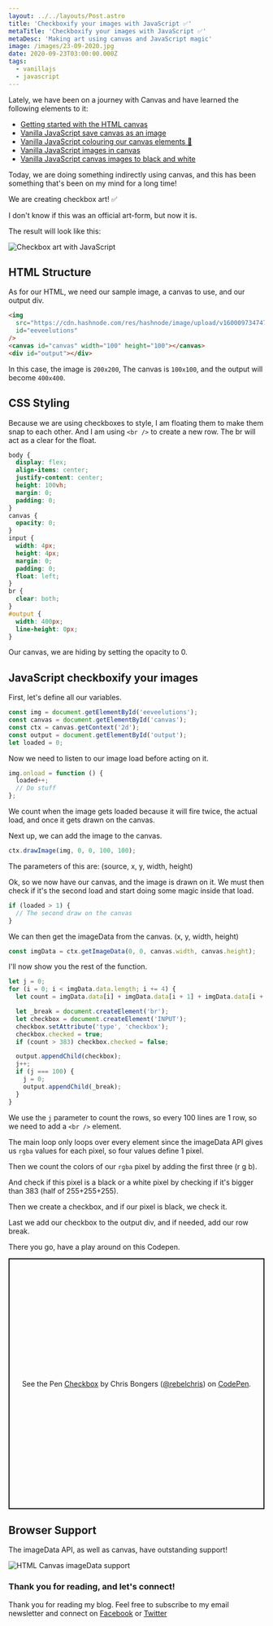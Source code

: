 ```yaml
---
layout: ../../layouts/Post.astro
title: 'Checkboxify your images with JavaScript ✅'
metaTitle: 'Checkboxify your images with JavaScript ✅'
metaDesc: 'Making art using canvas and JavaScript magic'
image: /images/23-09-2020.jpg
date: 2020-09-23T03:00:00.000Z
tags:
  - vanillajs
  - javascript
---
```


Lately, we have been on a journey with Canvas and have learned the following elements to it:

- [Getting started with the HTML canvas](https://daily-dev-tips.com/posts/getting-started-with-the-html-canvas/)
- [Vanilla JavaScript save canvas as an image](https://daily-dev-tips.com/posts/vanilla-javascript-save-canvas-as-an-image/)
- [Vanilla JavaScript colouring our canvas elements 🌈](https://daily-dev-tips.com/posts/vanilla-javascript-colouring-our-canvas-elements/)
- [Vanilla JavaScript images in canvas](https://daily-dev-tips.com/posts/vanilla-javascript-images-in-canvas/)
- [Vanilla JavaScript canvas images to black and white](https://daily-dev-tips.com/posts/vanilla-javascript-canvas-images-to-black-and-white/)

Today, we are doing something indirectly using canvas, and this has been something that's been on my mind for a long time!

We are creating checkbox art! ✅

I don't know if this was an official art-form, but now it is.

The result will look like this:

![Checkbox art with JavaScript](https://cdn.hashnode.com/res/hashnode/image/upload/v1600529780124/mnUQwSZ_e.png)

## HTML Structure

As for our HTML, we need our sample image, a canvas to use, and our output div.

```html
<img
  src="https://cdn.hashnode.com/res/hashnode/image/upload/v1600097347472/FaJTB7UrN.jpeg"
  id="eeveelutions"
/>
<canvas id="canvas" width="100" height="100"></canvas>
<div id="output"></div>
```

In this case, the image is `200x200`, The canvas is `100x100`, and the output will become `400x400`.

## CSS Styling

Because we are using checkboxes to style, I am floating them to make them snap to each other.
And I am using `<br />` to create a new row.
The br will act as a clear for the float.

```css
body {
  display: flex;
  align-items: center;
  justify-content: center;
  height: 100vh;
  margin: 0;
  padding: 0;
}
canvas {
  opacity: 0;
}
input {
  width: 4px;
  height: 4px;
  margin: 0;
  padding: 0;
  float: left;
}
br {
  clear: both;
}
#output {
  width: 400px;
  line-height: 0px;
}
```

Our canvas, we are hiding by setting the opacity to 0.

## JavaScript checkboxify your images

First, let's define all our variables.

```js
const img = document.getElementById('eeveelutions');
const canvas = document.getElementById('canvas');
const ctx = canvas.getContext('2d');
const output = document.getElementById('output');
let loaded = 0;
```

Now we need to listen to our image load before acting on it.

```js
img.onload = function () {
  loaded++;
  // Do stuff
};
```

We count when the image gets loaded because it will fire twice, the actual load, and once it gets drawn on the canvas.

Next up, we can add the image to the canvas.

```js
ctx.drawImage(img, 0, 0, 100, 100);
```

The parameters of this are: (source, x, y, width, height)

Ok, so we now have our canvas, and the image is drawn on it. We must then check if it's the second load and start doing some magic inside that load.

```js
if (loaded > 1) {
  // The second draw on the canvas
}
```

We can then get the imageData from the canvas. (x, y, width, height)

```js
const imgData = ctx.getImageData(0, 0, canvas.width, canvas.height);
```

I'll now show you the rest of the function.

```js
let j = 0;
for (i = 0; i < imgData.data.length; i += 4) {
  let count = imgData.data[i] + imgData.data[i + 1] + imgData.data[i + 2];

  let _break = document.createElement('br');
  let checkbox = document.createElement('INPUT');
  checkbox.setAttribute('type', 'checkbox');
  checkbox.checked = true;
  if (count > 383) checkbox.checked = false;

  output.appendChild(checkbox);
  j++;
  if (j === 100) {
    j = 0;
    output.appendChild(_break);
  }
}
```

We use the `j` parameter to count the rows, so every 100 lines are 1 row, so we need to add a `<br />` element.

The main loop only loops over every element since the imageData API gives us `rgba` values for each pixel, so four values define 1 pixel.

Then we count the colors of our `rgba` pixel by adding the first three (r g b).

And check if this pixel is a black or a white pixel by checking if it's bigger than 383 (half of 255+255+255).

Then we create a checkbox, and if our pixel is black, we check it.

Last we add our checkbox to the output div, and if needed, add our row break.

There you go, have a play around on this Codepen.

<p class="codepen" data-height="493" data-theme-id="dark" data-default-tab="result" data-user="rebelchris" data-slug-hash="bGpmKEa" style="height: 493px; box-sizing: border-box; display: flex; align-items: center; justify-content: center; border: 2px solid; margin: 1em 0; padding: 1em;" data-pen-title="Checkbox">
  <span>See the Pen <a href="https://codepen.io/rebelchris/pen/bGpmKEa">
  Checkbox</a> by Chris Bongers (<a href="https://codepen.io/rebelchris">@rebelchris</a>)
  on <a href="https://codepen.io">CodePen</a>.</span>
</p>
<script async src="https://static.codepen.io/assets/embed/ei.js"></script>

## Browser Support

The imageData API, as well as canvas, have outstanding support!

![HTML Canvas imageData support](https://caniuse.bitsofco.de/static/v1/mdn-api__ImageData-1600018761429.png)

### Thank you for reading, and let's connect!

Thank you for reading my blog. Feel free to subscribe to my email newsletter and connect on [Facebook](https://www.facebook.com/DailyDevTipsBlog) or [Twitter](https://twitter.com/DailyDevTips1)
